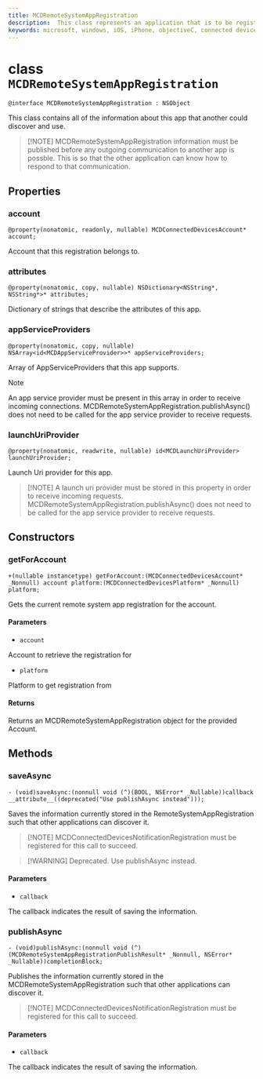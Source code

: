 ```yaml
---
title: MCDRemoteSystemAppRegistration
description:  This class represents an application that is to be registered with the Connected Devices platform.
keywords: microsoft, windows, iOS, iPhone, objectiveC, connected devices, Project Rome
---
```


# class `MCDRemoteSystemAppRegistration` 

```
@interface MCDRemoteSystemAppRegistration : NSObject
```  

This class contains all of the information about this app that another could discover and use.

> 
> [!NOTE] MCDRemoteSystemAppRegistration information must be published before any outgoing communication to another app is possble. This is so that the other application can know how to respond to that communication.

## Properties

### account
`@property(nonatomic, readonly, nullable) MCDConnectedDevicesAccount* account;`

Account that this registration belongs to.

### attributes
`@property(nonatomic, copy, nullable) NSDictionary<NSString*, NSString*>* attributes;`

 Dictionary of strings that describe the attributes of this app.

### appServiceProviders
`@property(nonatomic, copy, nullable) NSArray<id<MCDAppServiceProvider>>* appServiceProviders;`

Array of AppServiceProviders that this app supports.

> [!NOTE] 
> An app service provider must be present in this array in order to receive incoming connections.  MCDRemoteSystemAppRegistration.publishAsync() does not need to be called for the app service provider to receive requests.  

### launchUriProvider
`@property(nonatomic, readwrite, nullable) id<MCDLaunchUriProvider> launchUriProvider;`

Launch Uri provider for this app.

> [!NOTE] A launch uri provider must be stored in this property in order to receive incoming requests.  MCDRemoteSystemAppRegistration.publishAsync() does not need to be called for the app service provider to receive requests.  

## Constructors

### getForAccount
`+(nullable instancetype) getForAccount:(MCDConnectedDevicesAccount* _Nonnull) account
                              platform:(MCDConnectedDevicesPlatform* _Nonnull) platform;`

Gets the current remote system app registration for the account.

#### Parameters
* `account` 

Account to retrieve the registration for

* `platform` 

Platform to get registration from

#### Returns
Returns an MCDRemoteSystemAppRegistration object for the provided Account.

## Methods

### saveAsync
`- (void)saveAsync:(nonnull void (^)(BOOL, NSError* _Nullable))callback  __attribute__((deprecated("Use publishAsync instead")));`

Saves the information currently stored in the RemoteSystemAppRegistration such that other applications can discover it.

> [!NOTE] MCDConnectedDevicesNotificationRegistration must be registered for this call to succeed.

> [!WARNING] Deprecated. Use publishAsync instead.

#### Parameters

* `callback`

The callback indicates the result of saving the information.

### publishAsync
`- (void)publishAsync:(nonnull void (^)(MCDRemoteSystemAppRegistrationPublishResult* _Nonnull, NSError* _Nullable))completionBlock;`

Publishes the information currently stored in the MCDRemoteSystemAppRegistration such that other applications can discover it.

> [!NOTE] MCDConnectedDevicesNotificationRegistration must be registered for this call to succeed.

#### Parameters

* `callback`

The callback indicates the result of saving the information.